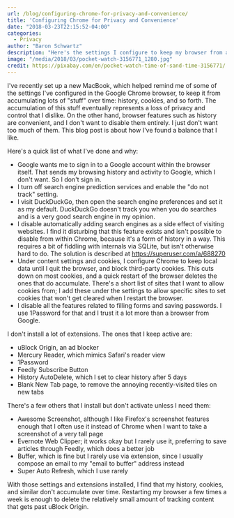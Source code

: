 ```yaml
---
url: /blog/configuring-chrome-for-privacy-and-convenience/
title: 'Configuring Chrome for Privacy and Convenience'
date: "2018-03-23T22:15:52-04:00"
categories:
  - Privacy
author: "Baron Schwartz"
description: "Here's the settings I configure to keep my browser from accumulating a lot of history and tracking cookies."
image: "/media/2018/03/pocket-watch-3156771_1280.jpg"
credit: https://pixabay.com/en/pocket-watch-time-of-sand-time-3156771/
---
```


I've recently set up a new MacBook, which helped remind me of some of the
settings I've configured in the Google Chrome browser, to keep it from
accumulating lots of "stuff" over time: history, cookies, and so forth. The
accumulation of this stuff eventually represents a loss of privacy and control
that I dislike. On the other hand, browser features such as history are
convenient, and I don't want to disable them entirely. I just don't want too
much of them. This blog post is about how I've found a balance that I like.

<!--more-->

Here's a quick list of what I've done and why:

- Google wants me to sign in to a Google account within the browser itself. That
  sends my browsing history and activity to Google, which I don't want. So I
  don't sign in.
- I turn off search engine prediction services and enable the "do not track"
  setting.
- I visit DuckDuckGo, then open the search engine preferences and set it as my
  default. DuckDuckGo doesn't track you when you do searches and is a very good
  search engine in my opinion.
- I disable automatically adding search engines as a side effect of visiting
  websites. I find it disturbing that this feature exists and isn't possible to
  disable from within Chrome, because it's a form of history in a way. This
  requires a bit of fiddling with internals via SQLite, but isn't otherwise hard
  to do. The solution is described at https://superuser.com/a/688270
- Under content settings and cookies, I configure Chrome to keep local data
  until I quit the browser, and block third-party cookies. This cuts down on
  most cookies, and a quick restart of the browser deletes the ones that do
  accumulate. There's a short list of sites that I want to allow cookies from; I
  add these under the settings to allow specific sites to set cookies that won't
  get cleared when I restart the browser.
- I disable all the features related to filling forms and saving passwords. I
  use 1Password for that and I trust it a lot more than a browser from Google.

I don't install a lot of extensions. The ones that I keep active are:

- uBlock Origin, an ad blocker
- Mercury Reader, which mimics Safari's reader view
- 1Password
- Feedly Subscribe Button
- History AutoDelete, which I set to clear history after 5 days
- Blank New Tab page, to remove the annoying recently-visited tiles on new tabs

There's a few others that I install but don't activate unless I need them:

- Awesome Screenshot, although I like Firefox's screenshot features enough that
  I often use it instead of Chrome when I want to take a screenshot of a very
  tall page
- Evernote Web Clipper; it works okay but I rarely use it, preferring to save
  articles through Feedly, which does a better job
- Buffer, which is fine but I rarely use via extension, since I usually compose
  an email to my "email to buffer" address instead
- Super Auto Refresh, which I use rarely

With those settings and extensions installed, I find that my history, cookies,
and similar don't accumulate over time. Restarting my browser a few times a week
is enough to delete the relatively small amount of tracking content that gets
past uBlock Origin.

